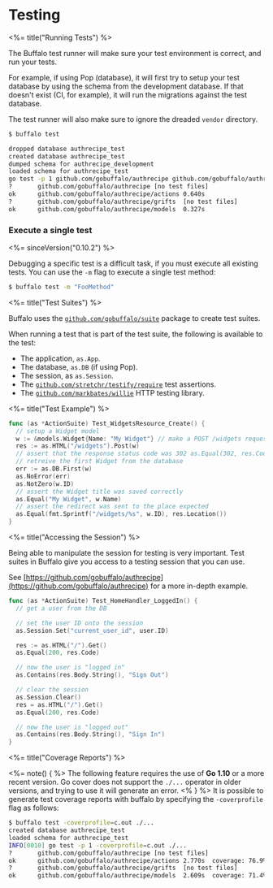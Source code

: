 # Testing

<%= title("Running Tests") %>

The Buffalo test runner will make sure your test environment is correct, and run your tests.

For example, if using Pop (database), it will first try to setup your test database by using the schema from the development database. If that doesn't exist (CI, for example), it will run the migrations against the test database.

The test runner will also make sure to ignore the dreaded `vendor` directory.

```bash
$ buffalo test

dropped database authrecipe_test
created database authrecipe_test
dumped schema for authrecipe_development
loaded schema for authrecipe_test
go test -p 1 github.com/gobuffalo/authrecipe github.com/gobuffalo/authrecipe/actions github.com/gobuffalo/authrecipe/grifts github.com/gobuffalo/authrecipe/models
?   	github.com/gobuffalo/authrecipe	[no test files]
ok  	github.com/gobuffalo/authrecipe/actions	0.640s
?   	github.com/gobuffalo/authrecipe/grifts	[no test files]
ok  	github.com/gobuffalo/authrecipe/models	0.327s
```

### Execute a single test
<%= sinceVersion("0.10.2") %>

Debugging a specific test is a difficult task, if you must execute all existing tests. You can use the `-m` flag to execute a single test method:

```bash
$ buffalo test -m "FooMethod"
```

<%= title("Test Suites") %>

Buffalo uses the [`github.com/gobuffalo/suite`](https://github.com/gobuffalo/suite) package to create test suites.

When running a test that is part of the test suite, the following is available to
the test:

* The application, `as.App`.
* The database, `as.DB` (if using Pop).
* The session, as `as.Session`.
* The [`github.com/stretchr/testify/require`](https://github.com/stretchr/testify) test assertions.
* The [`github.com/markbates/willie`](https://github.com/markbates/willie) HTTP testing library.

<%= title("Test Example") %>

```go
func (as *ActionSuite) Test_WidgetsResource_Create() {
  // setup a Widget model
  w := &models.Widget{Name: "My Widget"} // make a POST /widgets request
  res := as.HTML("/widgets").Post(w)
  // assert that the response status code was 302 as.Equal(302, res.Code)
  // retreive the first Widget from the database
  err := as.DB.First(w)
  as.NoError(err)
  as.NotZero(w.ID)
  // assert the Widget title was saved correctly
  as.Equal("My Widget", w.Name)
  // assert the redirect was sent to the place expected
  as.Equal(fmt.Sprintf("/widgets/%s", w.ID), res.Location())
}
```

<%= title("Accessing the Session") %>

Being able to manipulate the session for testing is very important. Test suites in Buffalo give you access to a testing session that you can use.

See [https://github.com/gobuffalo/authrecipe](https://github.com/gobuffalo/authrecipe) for a more in-depth example.

```go
func (as *ActionSuite) Test_HomeHandler_LoggedIn() {
  // get a user from the DB

  // set the user ID onto the session
  as.Session.Set("current_user_id", user.ID)

  res := as.HTML("/").Get()
  as.Equal(200, res.Code)

  // now the user is "logged in"
  as.Contains(res.Body.String(), "Sign Out")

  // clear the session
  as.Session.Clear()
  res = as.HTML("/").Get()
  as.Equal(200, res.Code)

  // now the user is "logged out"
  as.Contains(res.Body.String(), "Sign In")
}
```

<%= title("Coverage Reports") %>

<%= note() { %>
The following feature requires the use of **Go 1.10** or a more recent version.
Go cover does not support the `./...` operator in older versions, and trying to use it will generate an error.
<% } %>
It is possible to generate test coverage reports with buffalo by specifying the `-coverprofile` flag as follows:

```bash
$ buffalo test -coverprofile=c.out ./...
created database authrecipe_test
loaded schema for authrecipe_test
INFO[0010] go test -p 1 -coverprofile=c.out ./...
?       github.com/gobuffalo/authrecipe [no test files]
ok      github.com/gobuffalo/authrecipe/actions 2.770s  coverage: 76.9% of statements
?       github.com/gobuffalo/authrecipe/grifts  [no test files]
ok      github.com/gobuffalo/authrecipe/models  2.609s  coverage: 71.4% of statements

```
